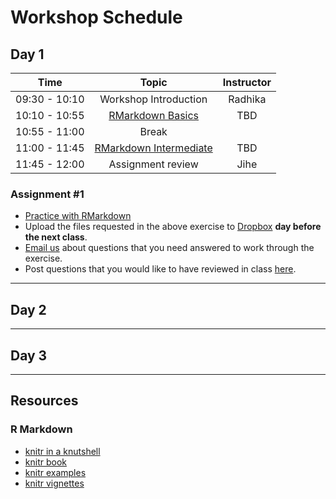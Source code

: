 # Workshop Schedule

## Day 1

| Time            |  Topic  | Instructor |
|:------------------------:|:------------------------------------------------:|:--------:|
| 09:30 - 10:10 | Workshop Introduction | Radhika |
| 10:10 - 10:55 | [RMarkdown Basics](../lessons/01-Rmarkdown_basics.md) | TBD |
| 10:55 - 11:00 | Break |  |
| 11:00 - 11:45 | [RMarkdown Intermediate](../lessons/02-Rmarkdown_intermediate.md) | TBD |
| 11:45 - 12:00 | Assignment review | Jihe |

### Assignment #1

* [Practice with RMarkdown](../activities/Rmd_exercise4.md)
* Upload the files requested in the above exercise to [Dropbox](https://www.dropbox.com/request/d7ypnDNbv0xtaL5UuMoU) **day before the next class**.
* [Email us](mailto:hbctraining@hsph.harvard.edu) about questions that you need answered to work through the exercise.
* Post questions that you would like to have reviewed in class [here](https://PollEv.com/hbctraining945).

---

## Day 2

---

## Day 3

---

## Resources

### R Markdown
-   [knitr in a knutshell](http://kbroman.org/knitr_knutshell/)
-   [knitr book](https://www.amazon.com/gp/product/1498716962)
-   [knitr examples](https://yihui.name/knitr/demos)
-   [knitr vignettes](https://github.com/yihui/knitr/tree/master/vignettes)


